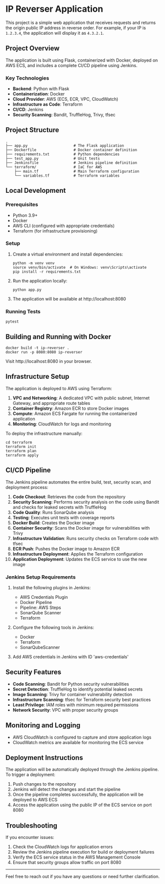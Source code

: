 # IP Reverser Application

This project is a simple web application that receives requests and returns the origin public IP address in reverse order. For example, if your IP is `1.2.3.4`, the application will display it as `4.3.2.1`.

## Project Overview

The application is built using Flask, containerized with Docker, deployed on AWS ECS, and includes a complete CI/CD pipeline using Jenkins.

### Key Technologies

- **Backend**: Python with Flask
- **Containerization**: Docker
- **Cloud Provider**: AWS (ECS, ECR, VPC, CloudWatch)
- **Infrastructure as Code**: Terraform
- **CI/CD**: Jenkins
- **Security Scanning**: Bandit, TruffleHog, Trivy, tfsec

## Project Structure

```
.
├── app.py                     # The Flask application
├── Dockerfile                 # Docker container definition
├── requirements.txt           # Python dependencies
├── test_app.py                # Unit tests
├── Jenkinsfile                # Jenkins pipeline definition
└── terraform/                 # IaC for AWS
    ├── main.tf                # Main Terraform configuration
    └── variables.tf           # Terraform variables
```

## Local Development

### Prerequisites

- Python 3.9+
- Docker
- AWS CLI (configured with appropriate credentials)
- Terraform (for infrastructure provisioning)

### Setup

1. Create a virtual environment and install dependencies:
   ```
   python -m venv venv
   source venv/bin/activate  # On Windows: venv\Scripts\activate
   pip install -r requirements.txt
   ```

2. Run the application locally:
   ```
   python app.py
   ```

3. The application will be available at http://localhost:8080

### Running Tests

```
pytest
```

## Building and Running with Docker

```
docker build -t ip-reverser .
docker run -p 8080:8080 ip-reverser
```

Visit http://localhost:8080 in your browser.

## Infrastructure Setup

The application is deployed to AWS using Terraform:

1. **VPC and Networking**: A dedicated VPC with public subnet, Internet Gateway, and appropriate route tables
2. **Container Registry**: Amazon ECR to store Docker images
3. **Compute**: Amazon ECS Fargate for running the containerized application
4. **Monitoring**: CloudWatch for logs and monitoring

To deploy the infrastructure manually:

```
cd terraform
terraform init
terraform plan
terraform apply
```

## CI/CD Pipeline

The Jenkins pipeline automates the entire build, test, security scan, and deployment process:

1. **Code Checkout**: Retrieves the code from the repository
2. **Security Scanning**: Performs security analysis on the code using Bandit and checks for leaked secrets with TruffleHog
3. **Code Quality**: Runs SonarQube analysis
4. **Testing**: Executes unit tests with coverage reports
5. **Docker Build**: Creates the Docker image
6. **Container Security**: Scans the Docker image for vulnerabilities with Trivy
7. **Infrastructure Validation**: Runs security checks on Terraform code with tfsec
8. **ECR Push**: Pushes the Docker image to Amazon ECR
9. **Infrastructure Deployment**: Applies the Terraform configuration
10. **Application Deployment**: Updates the ECS service to use the new image

### Jenkins Setup Requirements

1. Install the following plugins in Jenkins:
   - AWS Credentials Plugin
   - Docker Pipeline
   - Pipeline: AWS Steps
   - SonarQube Scanner
   - Terraform

2. Configure the following tools in Jenkins:
   - Docker
   - Terraform
   - SonarQubeScanner

3. Add AWS credentials in Jenkins with ID 'aws-credentials'

## Security Features

- **Code Scanning**: Bandit for Python security vulnerabilities
- **Secret Detection**: TruffleHog to identify potential leaked secrets
- **Image Scanning**: Trivy for container vulnerability detection
- **Infrastructure Scanning**: tfsec for Terraform security best practices
- **Least Privilege**: IAM roles with minimum required permissions
- **Network Security**: VPC with proper security groups

## Monitoring and Logging

- AWS CloudWatch is configured to capture and store application logs
- CloudWatch metrics are available for monitoring the ECS service

## Deployment Instructions

The application will be automatically deployed through the Jenkins pipeline. To trigger a deployment:

1. Push changes to the repository
2. Jenkins will detect the changes and start the pipeline
3. Once the pipeline completes successfully, the application will be deployed to AWS ECS
4. Access the application using the public IP of the ECS service on port 8080

## Troubleshooting

If you encounter issues:

1. Check the CloudWatch logs for application errors
2. Review the Jenkins pipeline execution for build or deployment failures
3. Verify the ECS service status in the AWS Management Console
4. Ensure that security groups allow traffic on port 8080

---

Feel free to reach out if you have any questions or need further clarification.
